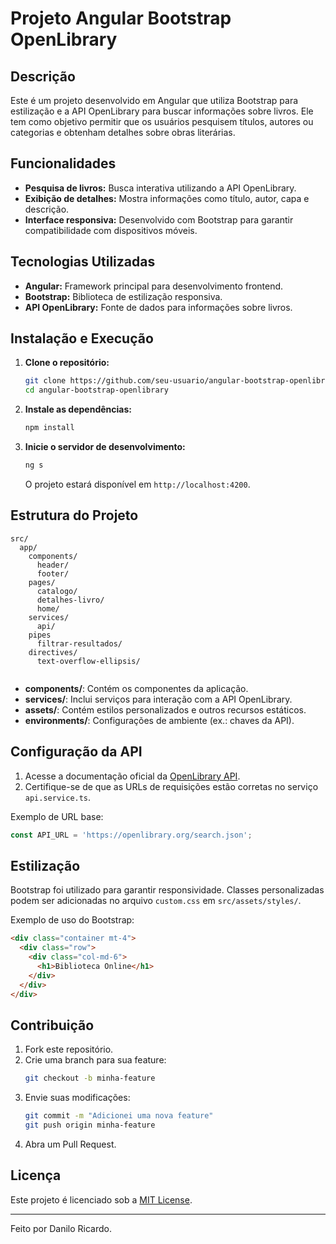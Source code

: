 # Projeto Angular Bootstrap OpenLibrary 

## Descrição

Este é um projeto desenvolvido em Angular que utiliza Bootstrap para estilização e a API OpenLibrary para buscar informações sobre livros. Ele tem como objetivo permitir que os usuários pesquisem títulos, autores ou categorias e obtenham detalhes sobre obras literárias.

## Funcionalidades

- **Pesquisa de livros:** Busca interativa utilizando a API OpenLibrary.
- **Exibição de detalhes:** Mostra informações como título, autor, capa e descrição.
- **Interface responsiva:** Desenvolvido com Bootstrap para garantir compatibilidade com dispositivos móveis.

## Tecnologias Utilizadas

- **Angular:** Framework principal para desenvolvimento frontend.
- **Bootstrap:** Biblioteca de estilização responsiva.
- **API OpenLibrary:** Fonte de dados para informações sobre livros.

## Instalação e Execução

1. **Clone o repositório:**

   ```bash
   git clone https://github.com/seu-usuario/angular-bootstrap-openlibrary.git
   cd angular-bootstrap-openlibrary
   ```

2. **Instale as dependências:**

   ```bash
   npm install
   ```

3. **Inicie o servidor de desenvolvimento:**

   ```bash
   ng s
   ```

   O projeto estará disponível em `http://localhost:4200`.

## Estrutura do Projeto

```
src/
  app/
    components/
      header/
      footer/
    pages/
      catalogo/
      detalhes-livro/
      home/
    services/
      api/
    pipes
      filtrar-resultados/
    directives/
      text-overflow-ellipsis/
      
```

- **components/**: Contém os componentes da aplicação.
- **services/**: Inclui serviços para interação com a API OpenLibrary.
- **assets/**: Contém estilos personalizados e outros recursos estáticos.
- **environments/**: Configurações de ambiente (ex.: chaves da API).

## Configuração da API

1. Acesse a documentação oficial da [OpenLibrary API](https://openlibrary.org/developers/api).
2. Certifique-se de que as URLs de requisições estão corretas no serviço `api.service.ts`.

Exemplo de URL base:

```typescript
const API_URL = 'https://openlibrary.org/search.json';
```

## Estilização

Bootstrap foi utilizado para garantir responsividade. Classes personalizadas podem ser adicionadas no arquivo `custom.css` em `src/assets/styles/`.

Exemplo de uso do Bootstrap:

```html
<div class="container mt-4">
  <div class="row">
    <div class="col-md-6">
      <h1>Biblioteca Online</h1>
    </div>
  </div>
</div>
```

## Contribuição

1. Fork este repositório.
2. Crie uma branch para sua feature:
   ```bash
   git checkout -b minha-feature
   ```
3. Envie suas modificações:
   ```bash
   git commit -m "Adicionei uma nova feature"
   git push origin minha-feature
   ```
4. Abra um Pull Request.

## Licença

Este projeto é licenciado sob a [MIT License](LICENSE).

---

Feito por Danilo Ricardo.

